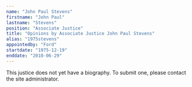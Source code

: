 ```yaml
---
name: "John Paul Stevens"
firstname: "John Paul"
lastname: "Stevens"
position: "Associate Justice"
title: "Opinions by Associate Justice John Paul Stevens"
alias: "1975stevens"
appointedby: "Ford"
startdate: "1975-12-19"
enddate: "2010-06-29"
---
```

This justice does not yet have a biography. To submit one, please contact the site administrator.
